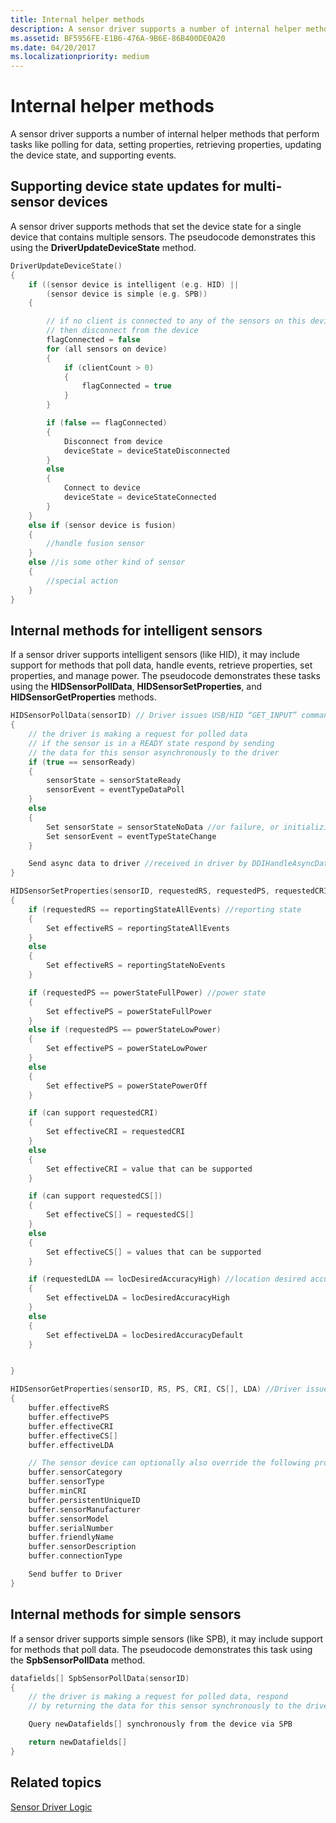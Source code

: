 ```yaml
---
title: Internal helper methods
description: A sensor driver supports a number of internal helper methods that perform tasks like polling for data, setting properties, retrieving properties, updating the device state, and supporting events.
ms.assetid: BF5956FE-E1B6-476A-9B6E-86B400DE0A20
ms.date: 04/20/2017
ms.localizationpriority: medium
---
```


# Internal helper methods

A sensor driver supports a number of internal helper methods that perform tasks like polling for data, setting properties, retrieving properties, updating the device state, and supporting events.

## Supporting device state updates for multi-sensor devices

A sensor driver supports methods that set the device state for a single device that contains multiple sensors. The pseudocode demonstrates this using the **DriverUpdateDeviceState** method.

```cpp
DriverUpdateDeviceState()
{
    if ((sensor device is intelligent (e.g. HID) ||
        (sensor device is simple (e.g. SPB))
    {

        // if no client is connected to any of the sensors on this device
        // then disconnect from the device
        flagConnected = false
        for (all sensors on device)
        {
            if (clientCount > 0)
            {
                flagConnected = true
            }
        }

        if (false == flagConnected)
        {
            Disconnect from device
            deviceState = deviceStateDisconnected
        }
        else
        {
            Connect to device
            deviceState = deviceStateConnected
        }
    }
    else if (sensor device is fusion)
    {
        //handle fusion sensor
    }
    else //is some other kind of sensor
    {
        //special action
    }
}
```

## Internal methods for intelligent sensors

If a sensor driver supports intelligent sensors (like HID), it may include support for methods that poll data, handle events, retrieve properties, set properties, and manage power. The pseudocode demonstrates these tasks using the **HIDSensorPollData**, **HIDSensorSetProperties**, and **HIDSensorGetProperties** methods.

```cpp
HIDSensorPollData(sensorID) // Driver issues USB/HID “GET_INPUT” command to the sensor device
{
    // the driver is making a request for polled data
    // if the sensor is in a READY state respond by sending
    // the data for this sensor asynchronously to the driver
    if (true == sensorReady)
    {
        sensorState = sensorStateReady
        sensorEvent = eventTypeDataPoll
    }
    else
    {
        Set sensorState = sensorStateNoData //or failure, or initializing, or not available as appropriate
        Set sensorEvent = eventTypeStateChange
    }

    Send async data to driver //received in driver by DDIHandleAsyncDataEvent()
}
```

```cpp
HIDSensorSetProperties(sensorID, requestedRS, requestedPS, requestedCRI, requestedCS[], requestedLDA) //SET_FEATURE
{
    if (requestedRS == reportingStateAllEvents) //reporting state
    {
        Set effectiveRS = reportingStateAllEvents
    }
    else
    {
        Set effectiveRS = reportingStateNoEvents
    }

    if (requestedPS == powerStateFullPower) //power state
    {
        Set effectivePS = powerStateFullPower
    }
    else if (requestedPS == powerStateLowPower)
    {
        Set effectivePS = powerStateLowPower
    }
    else
    {
        Set effectivePS = powerStatePowerOff
    }

    if (can support requestedCRI)
    {
        Set effectiveCRI = requestedCRI
    }
    else
    {
        Set effectiveCRI = value that can be supported
    }

    if (can support requestedCS[])
    {
        Set effectiveCS[] = requestedCS[]
    }
    else
    {
        Set effectiveCS[] = values that can be supported
    }

    if (requestedLDA == locDesiredAccuracyHigh) //location desired accuracy
    {
        Set effectiveLDA = locDesiredAccuracyHigh
    }
    else
    {
        Set effectiveLDA = locDesiredAccuracyDefault
    }


}
```

```cpp
HIDSensorGetProperties(sensorID, RS, PS, CRI, CS[], LDA) //Driver issues USB/HID “GET_FEATURE” command to the sensor
{
    buffer.effectiveRS
    buffer.effectivePS
    buffer.effectiveCRI
    buffer.effectiveCS[]
    buffer.effectiveLDA

    // The sensor device can optionally also override the following properties
    buffer.sensorCategory
    buffer.sensorType
    buffer.minCRI
    buffer.persistentUniqueID
    buffer.sensorManufacturer
    buffer.sensorModel
    buffer.serialNumber
    buffer.friendlyName
    buffer.sensorDescription
    buffer.connectionType

    Send buffer to Driver
}
```

## Internal methods for simple sensors

If a sensor driver supports simple sensors (like SPB), it may include support for methods that poll data. The pseudocode demonstrates this task using the **SpbSensorPollData** method.

```cpp
datafields[] SpbSensorPollData(sensorID)
{
    // the driver is making a request for polled data, respond
    // by returning the data for this sensor synchronously to the driver

    Query newDatafields[] synchronously from the device via SPB

    return newDatafields[]
}
```

## Related topics

[Sensor Driver Logic](/windows-hardware/drivers/sensors/driver-logic--pseudo-code-)
